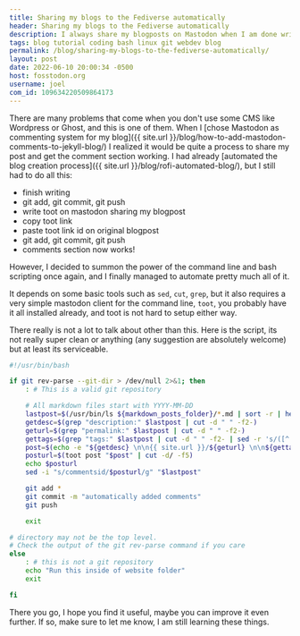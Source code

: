 ```yaml
---
title: Sharing my blogs to the Fediverse automatically
header: Sharing my blogs to the Fediverse automatically
description: I always share my blogposts on Mastodon when I am done writing them, but it has always been a little annoying to do so. Not anymore.
tags: blog tutorial coding bash linux git webdev blog
permalink: /blog/sharing-my-blogs-to-the-fediverse-automatically/
layout: post
date: 2022-06-10 20:00:34 -0500
host: fosstodon.org
username: joel
com_id: 109634220509864173
---
```


There are many problems that come when you don't use some CMS like Wordpress or Ghost, and this is one of them. When I [chose Mastodon as commenting system for my blog]({{ site.url }}/blog/how-to-add-mastodon-comments-to-jekyll-blog/) I realized it would be quite a process to share my post and get the comment section working. I had already [automated the blog creation process]({{ site.url }}/blog/rofi-automated-blog/), but I still had to do all this:

- finish writing
- git add, git commit, git push
- write toot on mastodon sharing my blogpost
- copy toot link
- paste toot link id on original blogpost
- git add, git commit, git push
- comments section now works!

However, I decided to summon the power of the command line and bash scripting once again, and I finally managed to automate pretty much all of it.

It depends on some basic tools such as `sed`, `cut`, `grep`, but it also requires a very simple mastodon client for the command line, `toot`, you probably have it all installed already, and toot is not hard to setup either way.

There really is not a lot to talk about other than this. Here is the script, its not really super clean or anything (any suggestion are absolutely welcome) but at least its serviceable.

```bash
#!/usr/bin/bash

if git rev-parse --git-dir > /dev/null 2>&1; then
    : # This is a valid git repository

    # All markdown files start with YYYY-MM-DD
    lastpost=$(/usr/bin/ls ${markdown_posts_folder}/*.md | sort -r | head -n 1) 
    getdesc=$(grep "description:" $lastpost | cut -d " " -f2-)
    geturl=$(grep "permalink:" $lastpost | cut -d " " -f2-)
    gettags=$(grep "tags:" $lastpost | cut -d " " -f2- | sed -r 's/([^ ]+)/#\1/g')
    post=$(echo -e "${getdesc} \n\n{{ site.url }}/${geturl} \n\n${gettags} #blogpost")
    posturl=$(toot post "$post" | cut -d/ -f5)
    echo $posturl
    sed -i "s/commentsid/$posturl/g" "$lastpost"

    git add *
    git commit -m "automatically added comments"
    git push

    exit

# directory may not be the top level.
# Check the output of the git rev-parse command if you care
else
    : # this is not a git repository
    echo "Run this inside of website folder"
    exit

fi
```

There you go, I hope you find it useful, maybe you can improve it even further. If so, make sure to let me know, I am still learning these things.
